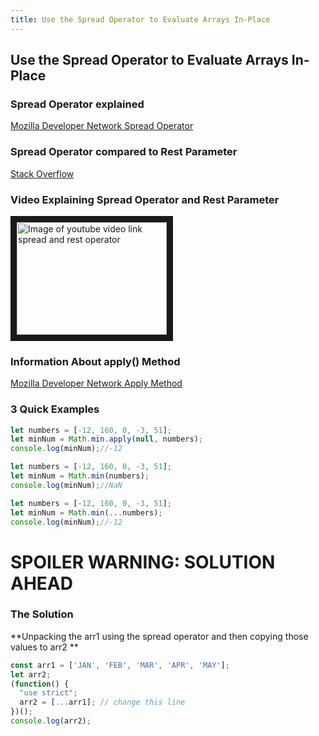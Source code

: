 ```yaml
---
title: Use the Spread Operator to Evaluate Arrays In-Place
---
```

## Use the Spread Operator to Evaluate Arrays In-Place

### Spread Operator explained
[Mozilla Developer Network Spread Operator](https://developer.mozilla.org/en-US/docs/Web/JavaScript/Reference/Operators/Spread_syntax "Mozilla Developer Network")

### Spread Operator compared to Rest Parameter
[Stack Overflow](https://stackoverflow.com/questions/33898512/spread-operator-vs-rest-parameter-in-es2015-es6 "Stack Overflow")

### Video Explaining Spread Operator and Rest Parameter
<a href="http://www.youtube.com/watch?feature=player_embedded&v=iLx4ma8ZqvQ
" target="_blank"><img src="http://img.youtube.com/vi/iLx4ma8ZqvQ/0.jpg" 
alt="Image of youtube video link spread and rest operator " width="240" height="180" border="10" /></a>

### Information About apply() Method
[Mozilla Developer Network Apply Method](https://developer.mozilla.org/en-US/docs/Web/JavaScript/Reference/Global_Objects/Function/apply "Mozilla Developer Network")

### 3 Quick Examples
```javascript
let numbers = [-12, 160, 0, -3, 51];
let minNum = Math.min.apply(null, numbers);
console.log(minNum);//-12
```

```javascript
let numbers = [-12, 160, 0, -3, 51];
let minNum = Math.min(numbers);
console.log(minNum);//NaN 
```

```javascript
let numbers = [-12, 160, 0, -3, 51];
let minNum = Math.min(...numbers);
console.log(minNum);//-12
```
# SPOILER WARNING: SOLUTION AHEAD
### The Solution
**Unpacking the arr1 using the spread operator and then copying those values to arr2 **

```javascript
const arr1 = ['JAN', 'FEB', 'MAR', 'APR', 'MAY'];
let arr2;
(function() {
  "use strict";
  arr2 = [...arr1]; // change this line
})();
console.log(arr2);
```
<!-- The article goes here, in GitHub-flavored Markdown. Feel free to add YouTube videos, images, and CodePen/JSBin embeds  -->
